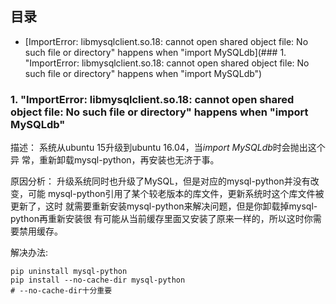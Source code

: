 ## 目录

* [ImportError: libmysqlclient.so.18: cannot open shared object file: No such file or directory" happens when "import MySQLdb](### 1. "ImportError: libmysqlclient.so.18: cannot open shared object file: No such file or directory" happens when "import MySQLdb")


### 1. "ImportError: libmysqlclient.so.18: cannot open shared object file: No such file or directory" happens when "import MySQLdb"

描述： 系统从ubuntu 15升级到ubuntu 16.04，当*import MySQLdb*时会抛出这个异
常，重新卸载mysql-python，再安装也无济于事。

原因分析： 升级系统同时也升级了MySQL，但是对应的mysql-python并没有改变，可能
mysql-python引用了某个较老版本的库文件，更新系统时这个库文件被更新了，这时
就需要重新安装mysql-python来解决问题，但是你卸载掉mysql-python再重新安装很
有可能从当前缓存里面又安装了原来一样的，所以这时你需要禁用缓存。

解决办法:

```shell
pip uninstall mysql-python
pip install --no-cache-dir mysql-python
# --no-cache-dir十分重要
```
